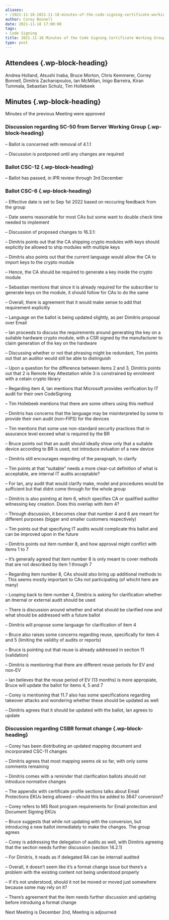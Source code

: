 ```yaml
---
aliases:
- /2021-11-18-2021-11-18-minutes-of-the-code-signing-certificate-working-group/
author: Corey Bonnell
date: 2021-11-18 17:00:00
tags:
- Code Signing
title: 2021-11-18 Minutes of the Code Signing Certificate Working Group
type: post
---
```


## Attendees {.wp-block-heading}

Andrea Holland, Atsushi Inaba, Bruce Morton, Chris Kemmerer, Correy Bonnell, Dimitris Zacharopoulos, Ian McMillan, Inigo Barreira, Kiran Tummala, Sebastian Schulz, Tim Hollebeek

## Minutes {.wp-block-heading}

Minutes of the previous Meeting were approved

### Discussion regarding SC-50 from Server Working Group {.wp-block-heading}

– Ballot is concerned with removal of 4.1.1

– Discussion is postponed until any changes are required

### Ballot CSC-12 {.wp-block-heading}

– Ballot has passed, in IPR review through 3rd December

### Ballot CSC-6 {.wp-block-heading}

– Effective date is set to Sep 1st 2022 based on reccuring feedback from the group

– Date seems reasonable for most CAs but some want to double check time needed to implement

– Discussion of proposed changes to 16.3.1:

– Dimitris points out that the CA shipping crypto modules with keys should explicitly be allowed to ship modules with multiple keys

– Dimitris also points out that the current language would allow the CA to import keys to the crypto module

– Hence, the CA should be required to generate a key inside the crypto module

– Sebastian mentions that since it is already required for the subscriber to generate keys on the module, it should follow for CAs to do the same

– Overall, there is agreement that it would make sense to add that requirement explicitly

– Language on the ballot is being updated slightly, as per Dimitris proposal over Email

– Ian proceeds to discuss the requirements around generating the key on a suitable hardware crypto module, with a CSR signed by the manufacturer to claim generation of the key on the hardware

– Discussing whether or not that phrasing might be redundant, Tim points out that an auditor would still be able to distinguish

– Upon a question for the difference between items 2 and 3, Dimitris points out that 2 is Remote Key Attestation while 3 is constrained by enrolment with a cetain crypto library

– Regarding item 4, Ian mentions that Microsoft provides verification by IT audit for their own CodeSigning

– Tim Hollebeek mentions that there are some others using this method

– Dimitris has concerns that the language may be misinterpreted by some to provide their own audit (non-FIPS) for the devices

– Tim mentions that some use non-standard security practices that in assurance level exceed what is required by the BR

– Bruce points out that an audit should ideally show only that a suitable device according to BR is used, not introduce evluation of a new device

– Dimitris still encourages reqording of the paragraph, to clarify

– Tim points at that “suitable” needs a more clear-cut definition of what is acceptable, are internal IT audits acceptable?

– For Ian, any audit that would clarify make, model and procedures would be sufficient but that didnt come through for the whole group

– Dimitris is also pointing at item 6, which specifies CA or qualified auditor witnessing key creation. Does this overlap with item 4?

– Through discussion, it becomes clear that number 4 and 6 are meant for different purposes (bigger and smaller customers respectively)

– Tim points out that specifying IT audits would complicate this ballot and can be improved upon in the future

– Dimitris points out item number 8, and how approval might conflict with items 1 to 7

– It’s generally agreed that item number 8 is only meant to cover methods that are not described by item 1 through 7

– Regarding item number 8, CAs should also bring up additional methods to . This seems mostly important to CAs not participating (of whicht here are many)

– Looping back to item number 4, Dimitris is asking for clarification whether an itnernal or external audit should be used

– There is discussion around whether and what should be clarified now and what should be addressed with a future ballot

– Dimitris will propose some language for clarification of item 4

– Bruce also raises some concerns regarding reuse, specifically for item 4 and 5 (limiting the validity of audits or reports)

– Bruce is pointing out that reuse is already addressed in section 11 (validation)

– Dimitris is mentioning that there are different reuse periods for EV and non-EV

– Ian believes that the reuse period of EV (13 months) is more appropiate, Bruce will update the ballot for items 4, 5 and 7

– Corey is mentioning that 11.7 also has some specifications regarding takeover attacks and wondering whether these should be updated as well

– Dimitris agrees that it should be updated with the ballot, Ian agrees to update

### Discussion regarding CSBR format change {.wp-block-heading}

– Corey has been distributing an updated mapping document and incorporated CSC-11 changes

– Dimitris agrees that most mapping seems ok so far, with only some comments remaining

– Dimitris comes with a reminder that clarification ballots should not introduce normative changes

– The appendix with certificate profile sections talks about Email Protections EKUs being allowed – should this be added to 3647 conversion?

– Corey refers to MS Root program requirements for Email protection and Document Signing EKUs

– Bruce suggests that while not updating with the conversion, but introducing a new ballot immediately to make the changes. The group agrees

– Corey is addressing the delegation of audits as well, with Dimitris agreeing that the section needs further discussion (section 14.2.1)

– For Dimitris, it reads as if delegated RA can be internall audited

– Overall, it doesn’t seem like it’s a format change issue but there’s a problem with the existing content not being understood properly

– If it’s not understood, should it not be moved or moved just somewhere because some may rely on it?

– There’s agreement that the item needs further discussion and updating before introduing a format change

Next Meeting is December 2nd, Meeting is adjourned